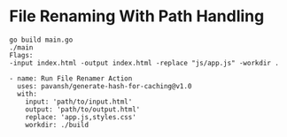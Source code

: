 
# File Renaming With Path Handling


```
go build main.go
./main 
Flags:
-input index.html -output index.html -replace "js/app.js" -workdir . 
```

```
- name: Run File Renamer Action
  uses: pavansh/generate-hash-for-caching@v1.0
  with:
    input: 'path/to/input.html'
    output: 'path/to/output.html'
    replace: 'app.js,styles.css'
    workdir: ./build

```
